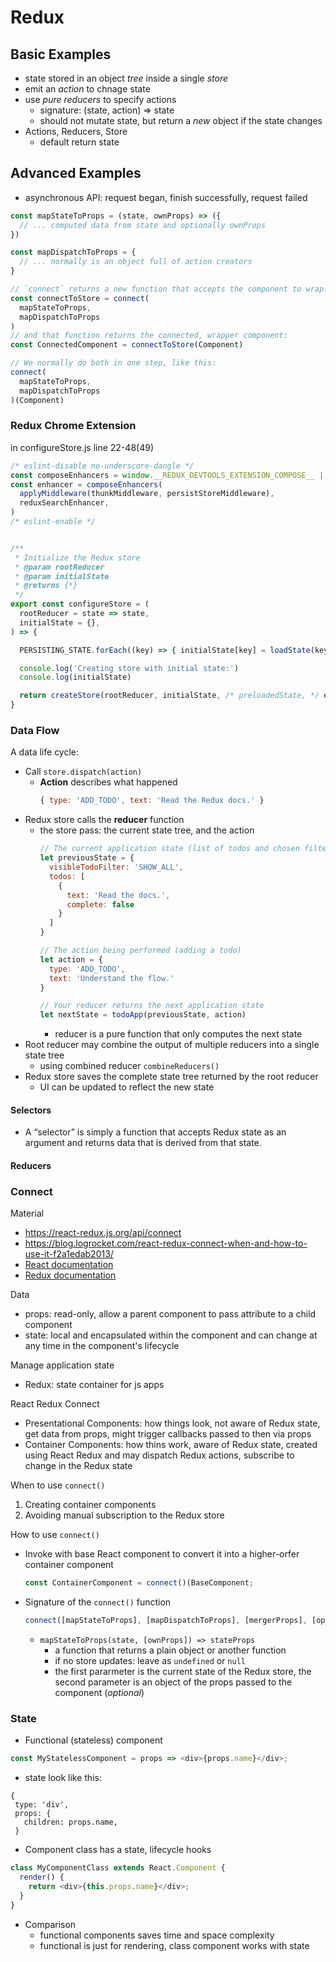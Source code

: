 # Redux

## Basic Examples
- state stored in an object *tree* inside a single *store*
- emit an *action* to chnage state
- use *pure reducers* to specify actions
  - signature: (state, action) => state
  - should not mutate state, but return a *new* object if the state changes
- Actions, Reducers, Store
  - default return state

## Advanced Examples
- asynchronous API: request began, finish successfully, request failed

```javascript
const mapStateToProps = (state, ownProps) => ({
  // ... computed data from state and optionally ownProps
})

const mapDispatchToProps = {
  // ... normally is an object full of action creators
}

// `connect` returns a new function that accepts the component to wrap:
const connectToStore = connect(
  mapStateToProps,
  mapDispatchToProps
)
// and that function returns the connected, wrapper component:
const ConnectedComponent = connectToStore(Component)

// We normally do both in one step, like this:
connect(
  mapStateToProps,
  mapDispatchToProps
)(Component)
```

### Redux Chrome Extension
in configureStore.js line 22-48(49)
```javascript
/* eslint-disable no-underscore-dangle */
const composeEnhancers = window.__REDUX_DEVTOOLS_EXTENSION_COMPOSE__ || compose
const enhancer = composeEnhancers(
  applyMiddleware(thunkMiddleware, persistStoreMiddleware),
  reduxSearchEnhancer,
)
/* eslint-enable */


/**
 * Initialize the Redux store
 * @param rootReducer
 * @param initialState
 * @returns {*}
 */
export const configureStore = (
  rootReducer = state => state,
  initialState = {},
) => {

  PERSISTING_STATE.forEach((key) => { initialState[key] = loadState(key) })

  console.log('Creating store with initial state:')
  console.log(initialState)

  return createStore(rootReducer, initialState, /* preloadedState, */ enhancer)
}
```

### Data Flow
A data life cycle:
- Call `store.dispatch(action)`
  - **Action** describes what happened
    ```javascript
    { type: 'ADD_TODO', text: 'Read the Redux docs.' }
    ```
- Redux store calls the **reducer** function
  - the store pass: the current state tree, and the action
    ```javascript
    // The current application state (list of todos and chosen filter)
    let previousState = {
      visibleTodoFilter: 'SHOW_ALL',
      todos: [
        {
          text: 'Read the docs.',
          complete: false
        }
      ]
    }

    // The action being performed (adding a todo)
    let action = {
      type: 'ADD_TODO',
      text: 'Understand the flow.'
    }

    // Your reducer returns the next application state
    let nextState = todoApp(previousState, action)
    ```
    - reducer is a pure function that only computes the next state
- Root reducer may combine the output of multiple reducers into a single state tree
  - using combined reducer `combineReducers()`
- Redux store saves the complete state tree returned by the root reducer
  - UI can be updated to reflect the new state

#### Selectors
- A “selector” is simply a function that accepts Redux state as an argument and returns data that is derived from that state.

#### Reducers

### Connect
Material
- https://react-redux.js.org/api/connect
- https://blog.logrocket.com/react-redux-connect-when-and-how-to-use-it-f2a1edab2013/
- [React documentation](https://reactjs.org/docs/getting-started.html)
- [Redux documentation](https://redux.js.org/)

Data
- props: read-only, allow a parent component to pass attribute to a child component
- state: local and encapsulated within the component and can change at any time in the component's lifecycle

Manage application state
- Redux: state container for js apps

React Redux Connect
- Presentational Components: how things look, not aware of Redux state, get data from props, might trigger callbacks passed to then via props
- Container Components: how thins work, aware of Redux state, created using React Redux and may dispatch Redux actions, subscribe to change in the Redux state

When to use `connect()`
1. Creating container components
2. Avoiding manual subscription to the Redux store

How to use `connect()`
- Invoke with base React component to convert it into a higher-orfer container component
  ```javascript
  const ContainerComponent = connect()(BaseComponent;
  ```
- Signature of the `connect()` function
  ```javascript
  connect([mapStateToProps], [mapDispatchToProps], [mergerProps], [options])
  ```

  - `mapStateToProps(state, [ownProps]) => stateProps`
    - a function that returns a plain object or another function
    - if no store updates: leave as `undefined` or `null`
    - the first pararmeter is the current state of the Redux store, the second parameter is an object of the props passed to the component (*optional*)

### State
- Functional (stateless) component
```javascript
const MyStatelessComponent = props => <div>{props.name}</div>;
```
  - state look like this:
  ```
  {
   type: 'div',
   props: {
     children: props.name,
   }
  ```
- Component class has a state, lifecycle hooks
```javascript
class MyComponentClass extends React.Component {
  render() {
    return <div>{this.props.name}</div>;
  }
}
```
- Comparison
  - functional components saves time and space complexity
  - functional is just for rendering, class component works with state
